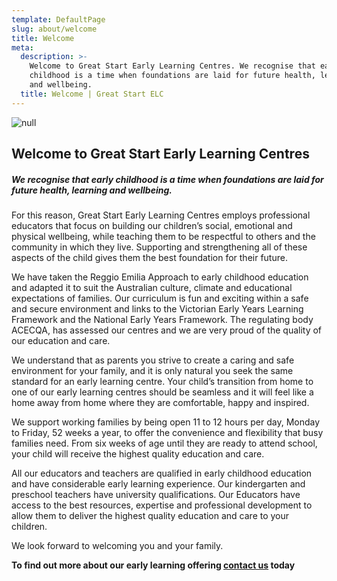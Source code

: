 ```yaml
---
template: DefaultPage
slug: about/welcome
title: Welcome
meta:
  description: >-
    Welcome to Great Start Early Learning Centres. We recognise that early
    childhood is a time when foundations are laid for future health, learning
    and wellbeing.
  title: Welcome | Great Start ELC
---
```

![null](/images/uploads/learn.jpg)

## Welcome to Great Start Early Learning Centres

##### **We recognise that early childhood is a time when foundations are laid for future health, learning and wellbeing.**

For this reason, Great Start Early Learning Centres employs professional educators that focus on building our children’s social, emotional and physical wellbeing, while teaching them to be respectful to others and the community in which they live. Supporting and strengthening all of these aspects of the child gives them the best foundation for their future.

We have taken the Reggio Emilia Approach to early childhood education and adapted it to suit the Australian culture, climate and educational expectations of families. Our curriculum is fun and exciting within a safe and secure environment and links to the Victorian Early Years Learning Framework and the National Early Years Framework. The regulating body ACECQA, has assessed our centres and we are very proud of the quality of our education and care.

We understand that as parents you strive to create a caring and safe environment for your family, and it is only natural you seek the same standard for an early learning centre. Your child’s transition from home to one of our early learning centres should be seamless and it will feel like a home away from home where they are comfortable, happy and inspired.

We support working families by being open 11 to 12 hours per day, Monday to Friday, 52 weeks a year, to offer the convenience and flexibility that busy families need. From six weeks of age until they are ready to attend school, your child will receive the highest quality education and care.

All our educators and teachers are qualified in early childhood education and have considerable early learning experience. Our kindergarten and preschool teachers have university qualifications.
Our Educators have access to the best resources, expertise and professional development to allow them to deliver the highest quality education and care to your children.

We look forward to welcoming you and your family.

**To find out more about our early learning offering [contact us](/contact/) today**
